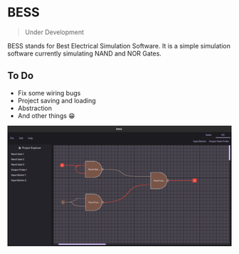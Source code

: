 # BESS

> Under Development

BESS stands for Best Electrical Simulation Software. It is a simple simulation software currently simulating NAND and NOR Gates.

## To Do

- Fix some wiring bugs
- Project saving and loading
- Abstraction
- And other things 😁

![Current State of BESS!](screenshots/new_ui.png "New and current UI of bess")
